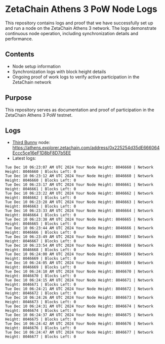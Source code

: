 # ZetaChain Athens 3 PoW Node Logs
This repository contains logs and proof that we have successfully set up and run a node on the ZetaChain Athens 3 network. The logs demonstrate continuous node operation, including synchronization details and performance.

## Contents
- Node setup information
- Synchronization logs with block height details
- Ongoing proof of work logs to verify active participation in the ZetaChain network

## Purpose
This repository serves as documentation and proof of participation in the ZetaChain Athens 3 PoW testnet.

## Logs

- [Third Bunny](https://thirdbunny.xyz/) node: https://athens.explorer.zetachain.com/address/0x225254d35dE666064Eccc5ce16eF1D8bF8D7b5EE
- Latest logs:
```
Tue Dec 10 06:23:07 AM UTC 2024 Your Node Height: 8046660 | Network Height: 8046660 | Blocks Left: 0
Tue Dec 10 06:23:12 AM UTC 2024 Your Node Height: 8046660 | Network Height: 8046660 | Blocks Left: 0
Tue Dec 10 06:23:17 AM UTC 2024 Your Node Height: 8046661 | Network Height: 8046661 | Blocks Left: 0
Tue Dec 10 06:23:22 AM UTC 2024 Your Node Height: 8046662 | Network Height: 8046662 | Blocks Left: 0
Tue Dec 10 06:23:28 AM UTC 2024 Your Node Height: 8046663 | Network Height: 8046663 | Blocks Left: 0
Tue Dec 10 06:23:33 AM UTC 2024 Your Node Height: 8046664 | Network Height: 8046664 | Blocks Left: 0
Tue Dec 10 06:23:38 AM UTC 2024 Your Node Height: 8046665 | Network Height: 8046665 | Blocks Left: 0
Tue Dec 10 06:23:44 AM UTC 2024 Your Node Height: 8046666 | Network Height: 8046666 | Blocks Left: 0
Tue Dec 10 06:23:49 AM UTC 2024 Your Node Height: 8046667 | Network Height: 8046667 | Blocks Left: 0
Tue Dec 10 06:23:54 AM UTC 2024 Your Node Height: 8046668 | Network Height: 8046668 | Blocks Left: 0
Tue Dec 10 06:24:00 AM UTC 2024 Your Node Height: 8046669 | Network Height: 8046669 | Blocks Left: 0
Tue Dec 10 06:24:05 AM UTC 2024 Your Node Height: 8046669 | Network Height: 8046669 | Blocks Left: 0
Tue Dec 10 06:24:10 AM UTC 2024 Your Node Height: 8046670 | Network Height: 8046670 | Blocks Left: 0
Tue Dec 10 06:24:15 AM UTC 2024 Your Node Height: 8046671 | Network Height: 8046671 | Blocks Left: 0
Tue Dec 10 06:24:21 AM UTC 2024 Your Node Height: 8046672 | Network Height: 8046672 | Blocks Left: 0
Tue Dec 10 06:24:26 AM UTC 2024 Your Node Height: 8046673 | Network Height: 8046673 | Blocks Left: 0
Tue Dec 10 06:24:31 AM UTC 2024 Your Node Height: 8046674 | Network Height: 8046674 | Blocks Left: 0
Tue Dec 10 06:24:37 AM UTC 2024 Your Node Height: 8046675 | Network Height: 8046675 | Blocks Left: 0
Tue Dec 10 06:24:42 AM UTC 2024 Your Node Height: 8046676 | Network Height: 8046676 | Blocks Left: 0
Tue Dec 10 06:24:47 AM UTC 2024 Your Node Height: 8046677 | Network Height: 8046677 | Blocks Left: 0
```

